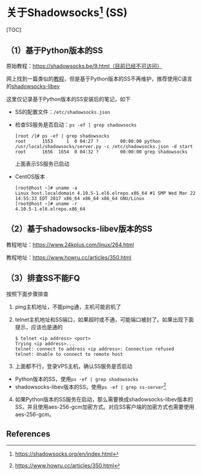 # 关于Shadowsocks[^3] (SS)

[TOC]

## （1）基于Python版本的SS

原始教程：https://shadowsocks.be/9.html（目前已经不可访问）

网上找到一篇类似的[教程](https://wistbean.github.io/banwagong-ss.html)，但是基于Python版本的SS不再维护，推荐使用C语言的[shadowsocks-libev]([https://github.com/shadowsocks/shadowsocks-libev](https://pincong.rocks/url/link/aHR0cHM6Ly9naXRodWIuY29tL3NoYWRvd3NvY2tzL3NoYWRvd3NvY2tzLWxpYmV2))

这里仅记录基于Python版本的SS安装后的笔记，如下

* SS的配置文件：`/etc/shadowsocks.json`

* 检查SS服务是否启动：`ps -ef | grep shadowsocks`

  ```shell
  [root /]# ps -ef | grep shadowsocks
  root      1553     1  0 04:27 ?        00:00:00 python /usr/local/shadowsocks/server.py -c /etc/shadowsocks.json -d start
  root      1656  1654  0 04:32 ?        00:00:00 grep shadowsocks
  ```

  上面表示SS服务已启动

* CentOS版本

  ```shell
  [root@host ~]# uname -a
  Linux host.localdomain 4.10.5-1.el6.elrepo.x86_64 #1 SMP Wed Mar 22 14:55:33 EDT 2017 x86_64 x86_64 x86_64 GNU/Linux
  [root@host ~]# uname -r
  4.10.5-1.el6.elrepo.x86_64
  ```

  





## （2）基于shadowsocks-libev版本的SS

教程地址：https://www.24kplus.com/linux/264.html

教程地址：https://www.howru.cc/articles/350.html



## （3）排查SS不能FQ

按照下面步骤排查

1. ping主机地址，不能ping通，主机可能宕机了

2. telnet主机地址和SS端口，如果超时或不通，可能端口被封了。如果出现下面提示，应该也是通的

   ```shell
   $ telnet <ip address> <port>
   Trying <ip address>...
   telnet: connect to address <ip address>: Connection refused
   telnet: Unable to connect to remote host
   ```

3. 上面都不行，登录VPS主机，确认SS服务是否启动

* Python版本的SS，使用`ps -ef | grep shadowsocks`
* shadowsocks-libev版本的SS，使用`ps -ef | grep ss-server`[^2]

4. 如果Python版本的SS服务在启动，那么需要换成shadowsocks-libev版本的SS，并且使用aes-256-gcm加密方式。对应SS客户端的加密方式也需要使用aes-256-gcm。





## References

[^1]:https://pincong.rocks/article/12173
[^2]:https://www.howru.cc/articles/350.html
[^3]:https://shadowsocks.org/en/index.html









